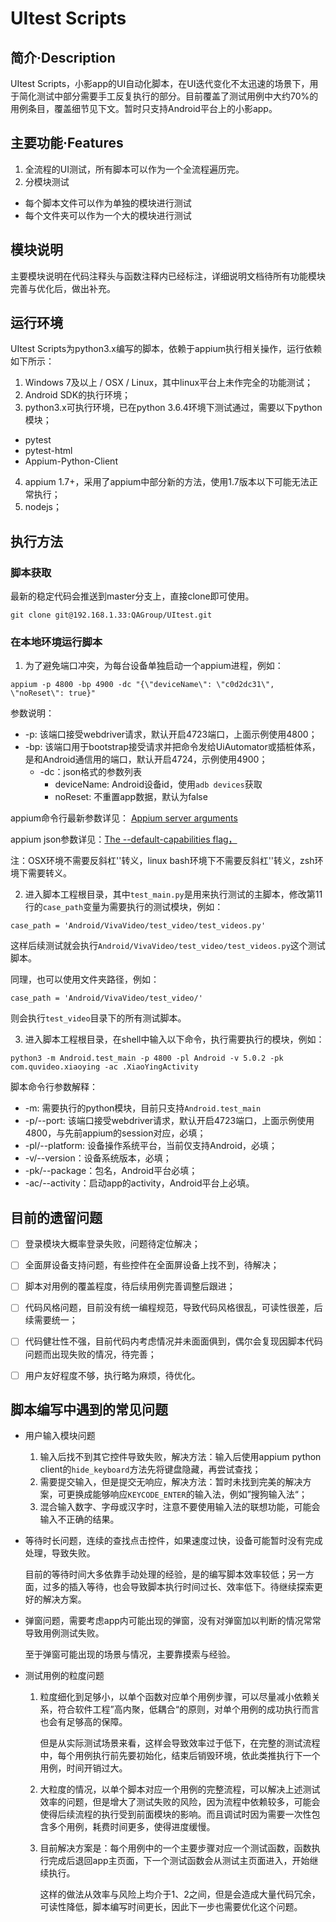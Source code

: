 # UItest Scripts

## 简介·Description

UItest Scripts，小影app的UI自动化脚本，在UI迭代变化不太迅速的场景下，用于简化测试中部分需要手工反复执行的部分。目前覆盖了测试用例中大约70%的用例条目，覆盖细节见下文。暂时只支持Android平台上的小影app。

## 主要功能·Features

1. 全流程的UI测试，所有脚本可以作为一个全流程遍历完。
2. 分模块测试
  * 每个脚本文件可以作为单独的模块进行测试
  * 每个文件夹可以作为一个大的模块进行测试

## 模块说明

主要模块说明在代码注释头与函数注释内已经标注，详细说明文档待所有功能模块完善与优化后，做出补充。

## 运行环境

UItest Scripts为python3.x编写的脚本，依赖于appium执行相关操作，运行依赖如下所示：
1. Windows 7及以上 / OSX / Linux，其中linux平台上未作完全的功能测试；
2. Android SDK的执行环境；
3. python3.x可执行环境，已在python 3.6.4环境下测试通过，需要以下python模块；
  * pytest
  * pytest-html
  * Appium-Python-Client
4. appium 1.7+，采用了appium中部分新的方法，使用1.7版本以下可能无法正常执行；
5. nodejs；

## 执行方法

### 脚本获取

最新的稳定代码会推送到master分支上，直接clone即可使用。
```
git clone git@192.168.1.33:QAGroup/UItest.git
```

### 在本地环境运行脚本

1. 为了避免端口冲突，为每台设备单独启动一个appium进程，例如：
```
appium -p 4800 -bp 4900 -dc "{\"deviceName\": \"c0d2dc31\", \"noReset\": true}"
```
参数说明：
* -p: 该端口接受webdriver请求，默认开启4723端口，上面示例使用4800；
* -bp: 该端口用于bootstrap接受请求并把命令发给UiAutomator或插桩体系，是和Android通信用的端口，默认开启4724，示例使用4900；
  + -dc：json格式的参数列表
    * deviceName: Android设备id，使用`adb devices`获取
    * noReset: 不重置app数据，默认为false

appium命令行最新参数详见： [Appium server arguments](https://github.com/appium/appium/blob/master/docs/en/writing-running-appium/server-args.md)

appium json参数详见：[The --default-capabilities flag，](https://github.com/appium/appium/blob/master/docs/en/writing-running-appium/default-capabilities-arg.md)

注：OSX环境不需要反斜杠'\'转义，linux bash环境下不需要反斜杠'\'转义，zsh环境下需要转义。

2. 进入脚本工程根目录，其中`test_main.py`是用来执行测试的主脚本，修改第11行的`case_path`变量为需要执行的测试模块，例如：
```
case_path = 'Android/VivaVideo/test_video/test_videos.py'
```
这样后续测试就会执行`Android/VivaVideo/test_video/test_videos.py`这个测试脚本。

同理，也可以使用文件夹路径，例如：
```
case_path = 'Android/VivaVideo/test_video/'
```
则会执行`test_video`目录下的所有测试脚本。

3. 进入脚本工程根目录，在shell中输入以下命令，执行需要执行的模块，例如：
```
python3 -m Android.test_main -p 4800 -pl Android -v 5.0.2 -pk com.quvideo.xiaoying -ac .XiaoYingActivity
```

脚本命令行参数解释：
* -m: 需要执行的python模块，目前只支持`Android.test_main`
* -p/--port: 该端口接受webdriver请求，默认开启4723端口，上面示例使用4800，与先前appium的session对应，必填；
* -pl/--platform: 设备操作系统平台，当前仅支持Android，必填；
* -v/--version：设备系统版本，必填；
* -pk/--package：包名，Android平台必填；
* -ac/--activity：启动app的activity，Android平台上必填。

## 目前的遗留问题

- [ ] 登录模块大概率登录失败，问题待定位解决；

- [ ] 全面屏设备支持问题，有些控件在全面屏设备上找不到，待解决；

- [ ] 脚本对用例的覆盖程度，待后续用例完善调整后跟进；

- [ ] 代码风格问题，目前没有统一编程规范，导致代码风格很乱，可读性很差，后续需要统一；

- [ ] 代码健壮性不强，目前代码内考虑情况并未面面俱到，偶尔会复现因脚本代码问题而出现失败的情况，待完善；

- [ ] 用户友好程度不够，执行略为麻烦，待优化。


## 脚本编写中遇到的常见问题

- 用户输入模块问题

  1. 输入后找不到其它控件导致失败，解决方法：输入后使用appium python client的`hide_keyboard`方法先将键盘隐藏，再尝试查找；
  2. 需要提交输入，但是提交无响应，解决方法：暂时未找到完美的解决方案，可更换成能够响应`KEYCODE_ENTER`的输入法，例如”搜狗输入法“；
  3. 混合输入数字、字母或汉字时，注意不要使用输入法的联想功能，可能会输入不正确的结果。

- 等待时长问题，连续的查找点击控件，如果速度过快，设备可能暂时没有完成处理，导致失败。

  目前的等待时间大多依靠手动处理的经验，是的编写脚本效率较低；另一方面，过多的插入等待，也会导致脚本执行时间过长、效率低下。待继续探索更好的解决方案。

- 弹窗问题，需要考虑app内可能出现的弹窗，没有对弹窗加以判断的情况常常导致用例测试失败。

  至于弹窗可能出现的场景与情况，主要靠摸索与经验。

- 测试用例的粒度问题

  1. 粒度细化到足够小，以单个函数对应单个用例步骤，可以尽量减小依赖关系，符合软件工程”高内聚，低耦合“的原则，对单个用例的成功执行而言也会有足够高的保障。

     但是从实际测试场景来看，这样会导致效率过于低下，在完整的测试流程中，每个用例执行前先要初始化，结束后销毁环境，依此类推执行下一个用例，时间开销过大。

  2. 大粒度的情况，以单个脚本对应一个用例的完整流程，可以解决上述测试效率的问题，但是增大了测试失败的风险，因为流程中依赖较多，可能会使得后续流程的执行受到前面模块的影响。而且调试时因为需要一次性包含多个用例，耗费时间更多，使得进度缓慢。

  3. 目前解决方案是：每个用例中的一个主要步骤对应一个测试函数，函数执行完成后退回app主页面，下一个测试函数会从测试主页面进入，开始继续执行。

     这样的做法从效率与风险上均介于1、2之间，但是会造成大量代码冗余，可读性降低，脚本编写时间更长，因此下一步也需要优化这个问题。


